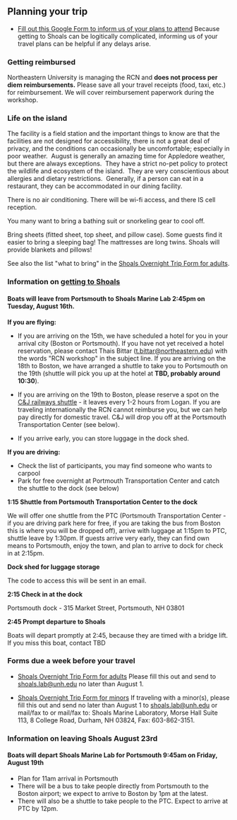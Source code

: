 
## Planning your trip

* [Fill out this Google Form to inform us of your plans to attend](https://docs.google.com/forms/d/e/1FAIpQLSc94p1QnjrFbVjWTch454LbhIfDDplVDi7bE8UC8Emzep2WuQ/viewform) Because getting to Shoals can be logitically complicated, informing us of your travel plans can be helpful if any delays arise.

### Getting reimbursed

Northeastern University is managing the RCN and **does not process per diem reimbursements.** Please save all your travel receipts (food, taxi, etc.) for reimbursement. We will cover reimbursement paperwork during the workshop.

### Life on the island

The facility is a field station and the important things to know are that the facilities are not designed for accessibility, there is not a great deal of privacy, and the conditions can occasionally be uncomfortable; especially in poor weather.  August is generally an amazing time for Appledore weather, but there are always exceptions.  They have a strict no-pet policy to protect the wildlife and ecosystem of the island.  They are very conscientious about allergies and dietary restrictions.  Generally, if a person can eat in a restaurant, they can be accommodated in our dining facility.

There is no air conditioning. There will be wi-fi access, and there IS cell reception.

You many want to bring a bathing suit or snorkeling gear to cool off.

Bring sheets (fitted sheet, top sheet, and pillow case). Some guests find it easier to bring a sleeping bag! The mattresses are long twins. Shoals will provide blankets and pillows!

See also the list "what to bring" in the [Shoals Overnight Trip Form for adults](https://www.shoalsmarinelaboratory.org/sites/shoalsmarinelaboratory.org/files/media/pdf/VisitorForms/ada_sml2016_overnighter_forms_adult.pdf).

### Information on [getting to Shoals](https://www.shoalsmarinelaboratory.org/getting-shoals)
  
#### Boats will leave from Portsmouth to Shoals Marine Lab 2:45pm on Tuesday, August 16th. ####

**If you are flying:**
 * If you are arriving on the 15th, we have scheduled a hotel for you in your arrival city (Boston or Portsmouth). If you have not yet received a hotel reservation, please contact Thais Bittar (t.bittar@northeastern.edu) with the words "RCN workshop" in the subject line. If you are arriving on the 18th to Boston, we have arranged a shuttle to take you to Portsmouth on the 19th (shuttle will pick you up at the hotel at __TBD, probably around 10:30__).
 
* If you are arriving on the 19th to Boston, please reserve a spot on the [C&J railways shuttle](https://www.ridecj.com/schedules/view-schedules/?departure=951&arrival=949&type=1&departuredate=2022-08-16&adults=1&children=0) - it leaves every 1-2 hours from Logan. If you are traveling internationally the RCN cannot reimburse you, but we can help pay directly for domestic travel. C&J will drop you off at the Portsmouth Transportation Center (see below).
* If you arrive early, you can store luggage in the dock shed.

**If you are driving:**
* Check the list of participants, you may find someone who wants to carpool
* Park for free overnight at Portmouth Transportation Center and catch the shuttle to the dock (see below)
 
**1:15 Shuttle from Portsmouth Transportation Center to the dock**

We will offer one shuttle from the PTC (Portsmouth Transportation Center - if you are driving park here for free, if you are taking the bus from Boston this is where you will be dropped off), arrive with luggage at 1:15pm to PTC, shuttle leave by 1:30pm.
If guests arrive very early, they can find own means to Portsmouth, enjoy the town, and plan to arrive to dock for check in at 2:15pm. 

**Dock shed for luggage storage**

The code to access this will be sent in an email.

**2:15 Check in at the dock**

Portsmouth dock - 315 Market Street, Portsmouth, NH 03801

**2:45 Prompt departure to Shoals**

Boats will depart promptly at 2:45, because they are timed with a bridge lift. If you miss this boat, contact TBD

  
### Forms due a week before your travel

* [Shoals Overnight Trip Form for adults](https://www.shoalsmarinelaboratory.org/sites/shoalsmarinelaboratory.org/files/media/pdf/VisitorForms/ada_sml2016_overnighter_forms_adult.pdf) Please fill this out and send to shoals.lab@unh.edu no later than August 1.

* [Shoals Overnight Trip Form for minors](https://www.shoalsmarinelaboratory.org/sites/shoalsmarinelaboratory.org/files/media/pdf/VisitorForms/ada_sml2016_minors_overnighter_forms.pdf) If traveling with a minor(s), please fill this out and send no later than August 1 to shoals.lab@unh.edu or mail/fax to or mail/fax to: Shoals Marine Laboratory, Morse Hall Suite 113, 8 College Road, Durham, NH 03824, Fax: 603-862-3151.

### Information on leaving Shoals August 23rd
 
#### Boats will depart Shoals Marine Lab for Portsmouth 9:45am on Friday, August 19th ####
* Plan for 11am arrival in Portsmouth
* There will be a bus to take people directly from Portsmouth to the Boston airport; we expect to arrive to Boston by 1pm at the latest.
* There will also be a shuttle to take people to the PTC. Expect to arrive at PTC by 12pm.
